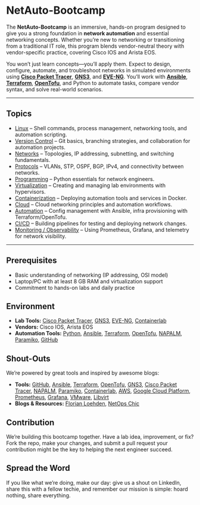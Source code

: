 # NetAuto-Bootcamp

The **NetAuto-Bootcamp** is an immersive, hands-on program designed to give you a strong foundation in **network automation** and essential networking concepts. Whether you’re new to networking or transitioning from a traditional IT role, this program blends vendor-neutral theory with vendor-specific practice, covering Cisco IOS and Arista EOS.

You won’t just learn concepts—you’ll apply them. Expect to design, configure, automate, and troubleshoot networks in simulated environments using **[Cisco Packet Tracer](https://www.netacad.com/courses/packet-tracer)**, **[GNS3](https://www.gns3.com/)**, and **[EVE-NG](https://www.eve-ng.net/)**. You’ll work with **[Ansible](https://www.ansible.com/)**, **[Terraform](https://www.terraform.io/)**, **[OpenTofu](https://opentofu.org/)**, and Python to automate tasks, compare vendor syntax, and solve real-world scenarios.

---

## Topics

* [Linux](/Topics/Linux/readme.md) – Shell commands, process management, networking tools, and automation scripting.
* [Version Control](/Topics/VersionControl/readme.md) – Git basics, branching strategies, and collaboration for automation projects.
* [Networks](/Topics/Networks/readme.md) – Topologies, IP addressing, subnetting, and switching fundamentals.
* [Protocols](/Topics/Protocols/readme.md) – VLANs, STP, OSPF, BGP, IPv4, and connectivity between networks.
* [Programming](/Topics/Programming/readme.md) – Python essentials for network engineers.
* [Virtualization](/Topics/Virtualization/readme.md) – Creating and managing lab environments with hypervisors.
* [Containerization](/Topics/Containerization/readme.md) – Deploying automation tools and services in Docker.
* [Cloud](/Topics/Cloud/readme.md) – Cloud networking principles and automation workflows.
* [Automation](/Topics/Automation/readme.md) – Config management with Ansible, infra provisioning with Terraform/OpenTofu.
* [CI/CD](/Topics/CI/readme.md) – Building pipelines for testing and deploying network changes.
* [Monitoring / Observability](/Topics/Monitoring/readme.md) – Using Prometheus, Grafana, and telemetry for network visibility.

---

## Prerequisites

* Basic understanding of networking (IP addressing, OSI model)
* Laptop/PC with at least 8 GB RAM and virtualization support
* Commitment to hands-on labs and daily practice

## Environment

* **Lab Tools:** [Cisco Packet Tracer](https://www.netacad.com/courses/packet-tracer), [GNS3](https://www.gns3.com/), [EVE-NG](https://www.eve-ng.net/), [Containerlab](https://containerlab.dev/)
* **Vendors:** Cisco IOS, Arista EOS
* **Automation Tools:** [Python](https://www.python.org/), [Ansible](https://www.ansible.com/), [Terraform](https://www.terraform.io/), [OpenTofu](https://opentofu.org/), [NAPALM](https://napalm-automation.net/), [Paramiko](http://www.paramiko.org/), [GitHub](https://github.com/)

## Shout-Outs

We’re powered by great tools and inspired by awesome blogs:

* **Tools:** [GitHub](https://github.com/), [Ansible](https://www.ansible.com/), [Terraform](https://www.terraform.io/), [OpenTofu](https://opentofu.org/), [GNS3](https://www.gns3.com/), [Cisco Packet Tracer](https://www.netacad.com/courses/packet-tracer), [NAPALM](https://napalm-automation.net/), [Paramiko](http://www.paramiko.org/), [Containerlab](https://containerlab.dev/), [AWS](https://aws.amazon.com/), [Google Cloud Platform](https://cloud.google.com/), [Prometheus](https://prometheus.io/), [Grafana](https://grafana.com/), [VMware](https://www.vmware.com/), [Libvirt](https://libvirt.org/)
* **Blogs & Resources:** [Florian Loehden](https://medium.com/@florian.loehden), [NetOps Chic](https://medium.com/@netopschic)

## Contribution

We’re building this bootcamp together. Have a lab idea, improvement, or fix? Fork the repo, make your changes, and submit a pull request your contribution might be the key to helping the next engineer succeed.

## Spread the Word

If you like what we’re doing, make our day: give us a shout on LinkedIn, share this with a fellow techie, and remember our mission is simple: hoard nothing, share everything.
